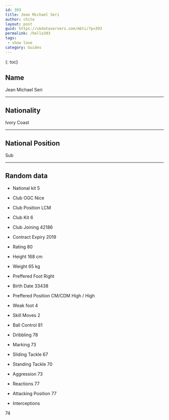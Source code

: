 ```yaml
---
id: 393
title: Jean Michael Seri
author: chito
layout: post
guid: https://ukdataservers.com/mbti/?p=393
permalink: /hello393
tags:
 - show love
category: Guides
---
```



{: toc}

## Name  
Jean Michael Seri 

* * *

## Nationality  
Ivory Coast 

* * *

## National Position  
Sub 

* * *

## Random data 

  * National kit 
5 

  * Club 
OGC Nice 

  * Club Position 
LCM 

  * Club Kit 
6 

  * Club Joining 
42186 

  * Contract Expiry 
2019 

  * Rating 
80 

  * Height 
168 cm 

  * Weight 
65 kg 

  * Preffered Foot 
Right 

  * Birth Date 
33438 

  * Preffered Position 
CM/CDM High / High 

  * Weak foot 
4 

  * Skill Moves 
2 

  * Ball Control 
81 

  * Dribbling 
78 

  * Marking 
73 

  * Sliding Tackle 
67 

  * Standing Tackle 
70 

  * Aggression 
73 

  * Reactions 
77 

  * Attacking Position 
77 

  * Interceptions 

74